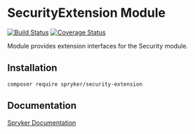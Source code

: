 # SecurityExtension Module
[![Build Status](https://travis-ci.org/spryker/security-extension.svg)](https://travis-ci.org/spryker/security-extension)
[![Coverage Status](https://coveralls.io/repos/github/spryker/security-extension/badge.svg)](https://coveralls.io/github/spryker/security-extension)

Module provides extension interfaces for the Security module.

## Installation

```
composer require spryker/security-extension
```

## Documentation

[Spryker Documentation](https://academy.spryker.com/developing_with_spryker/module_guide/modules.html)

